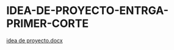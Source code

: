 # IDEA-DE-PROYECTO-ENTRGA-PRIMER-CORTE
[idea de proyecto.docx](https://github.com/miguelmurillo54/IDEA-DE-PROYECTO-ENTRGA-PRIMER-CORTE/files/10889846/idea.de.proyecto.docx)
